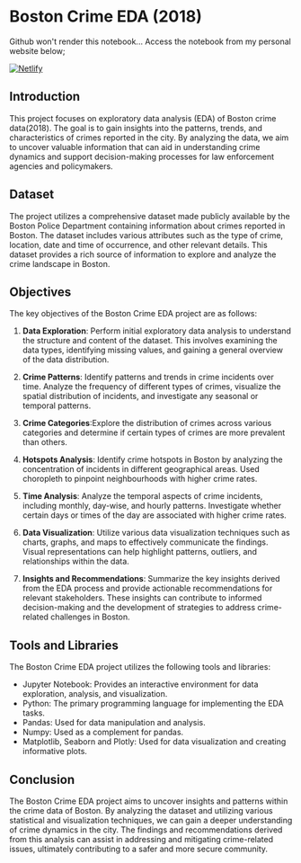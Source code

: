 # Boston Crime EDA (2018)
Github won't render this notebook... Access the notebook from my personal website below;

[![Netlify](https://api.netlify.com/api/v1/badges/14aa0855-7217-45c4-a315-d21bcc5a4014/deploy-status)](https://nirmal-boston-crime-eda.netlify.app/)

## Introduction
This project focuses on exploratory data analysis (EDA) of Boston crime data(2018). The goal is to gain insights into the patterns, trends, and characteristics of crimes reported in the city. By analyzing the data, we aim to uncover valuable information that can aid in understanding crime dynamics and support decision-making processes for law enforcement agencies and policymakers.

## Dataset
The project utilizes a comprehensive dataset made publicly available by the Boston Police Department containing information about crimes reported in Boston. The dataset includes various attributes such as the type of crime, location, date and time of occurrence, and other relevant details. This dataset provides a rich source of information to explore and analyze the crime landscape in Boston.

## Objectives
The key objectives of the Boston Crime EDA project are as follows:

1. **Data Exploration**: Perform initial exploratory data analysis to understand the structure and content of the dataset. This involves examining the data types, identifying missing values, and gaining a general overview of the data distribution.

2. **Crime Patterns**: Identify patterns and trends in crime incidents over time. Analyze the frequency of different types of crimes, visualize the spatial distribution of incidents, and investigate any seasonal or temporal patterns.

3. **Crime Categories**:Explore the distribution of crimes across various categories and determine if certain types of crimes are more prevalent than others.

4. **Hotspots Analysis**: Identify crime hotspots in Boston by analyzing the concentration of incidents in different geographical areas. Used choropleth to pinpoint neighbourhoods with higher crime rates.

5. **Time Analysis**: Analyze the temporal aspects of crime incidents, including monthly, day-wise, and hourly patterns. Investigate whether certain days or times of the day are associated with higher crime rates.

6. **Data Visualization**: Utilize various data visualization techniques such as charts, graphs, and maps to effectively communicate the findings. Visual representations can help highlight patterns, outliers, and relationships within the data.

7. **Insights and Recommendations**: Summarize the key insights derived from the EDA process and provide actionable recommendations for relevant stakeholders. These insights can contribute to informed decision-making and the development of strategies to address crime-related challenges in Boston.

## Tools and Libraries
The Boston Crime EDA project utilizes the following tools and libraries:

- Jupyter Notebook: Provides an interactive environment for data exploration, analysis, and visualization.
- Python: The primary programming language for implementing the EDA tasks.
- Pandas: Used for data manipulation and analysis.
- Numpy: Used as a complement for pandas.
- Matplotlib, Seaborn and Plotly: Used for data visualization and creating informative plots.

## Conclusion
The Boston Crime EDA project aims to uncover insights and patterns within the crime data of Boston. By analyzing the dataset and utilizing various statistical and visualization techniques, we can gain a deeper understanding of crime dynamics in the city. The findings and recommendations derived from this analysis can assist in addressing and mitigating crime-related issues, ultimately contributing to a safer and more secure community.
